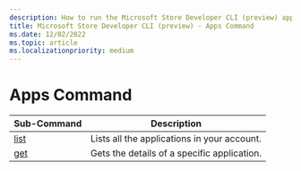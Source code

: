 ```yaml
---
description: How to run the Microsoft Store Developer CLI (preview) apps command.
title: Microsoft Store Developer CLI (preview) - Apps Command
ms.date: 12/02/2022
ms.topic: article
ms.localizationpriority: medium
---
```


# Apps Command

| Sub-Command                                                                                                     | Description          |
|-----------------------------------------------------------------------------------------------------------|----------------------|
| [list](./apps-list-command.md) | Lists all the applications in your account. |
| [get](./apps-get-command.md) | Gets the details of a specific application. |
